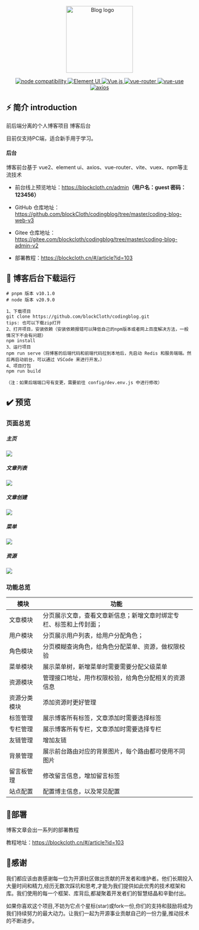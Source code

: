<p align="center">
  <a href="https://blockcloth.cn/" target="_blank" rel="noopener noreferrer">
    <img width="180" src="https://img.shields.io/badge/青的个人博客-v1.0.0-lightgrey" alt="Blog logo">
  </a>
</p>

<p align="center">
  <a href="https://nodejs.org/en/about/releases/">
    <img src="https://img.shields.io/badge/node-v20.9.0-green" alt="node compatibility">
  </a>
  <a href="https://element.eleme.io/#/zh-CN">
    <img src="https://img.shields.io/badge/Element UI-v2.15.6-blue" alt="Element UI">
  </a>
  <a href="https://cn.vuejs.org/">
    <img src="https://img.shields.io/badge/Vue-v2.5.2-brightgreen" alt="Vue.js">
  </a>
  <a href="https://vueuse.org/">
    <img src="https://img.shields.io/badge/vue--router-v3.0.1-green" alt="vue-router">
  </a>
  <a href="https://vueuse.org/">
    <img src="https://img.shields.io/badge/vuex-v3.6.2-red" alt="vue-use">
  </a>
  <a href="https://www.axios-http.cn/docs/intro">
    <img src="https://img.shields.io/badge/axios-v0.25.0-blueviolet" alt="axios">
  </a>
</p>

## ⚡ 简介 introduction

前后端分离的个人博客项目 博客后台

目前仅支持PC端，适合新手用于学习。

#### 后台

博客前台基于 vue2、element ui、axios、vue-router、vite、vuex、npm等主流技术

- 前台线上预览地址：<https://blockcloth.cn/admin>**（用户名：guest  密码：123456）**

- GitHub 仓库地址：<https://github.com/blockCloth/codingblog/tree/master/coding-blog-web-v3>
- Gitee 仓库地址：<https://gitee.com/blockcloth/codingblog/tree/master/coding-blog-admin-v2>
- 部署教程：<https://blockcloth.cn/#/article?id=103>

## 🚀 博客后台下载运行

```git
# pnpm 版本 v10.1.0
# node 版本 v20.9.0

1、下载项目
git clone https://github.com/blockCloth/codingblog.git
tips: 也可以下载zip打开
2、打开项目，安装依赖（安装依赖报错可以降低自己的npm版本或者网上百度解决方法，一般情况下不会有问题）
npm install
3、运行项目
npm run serve（将博客的后端代码和前端代码拉到本地后，先启动 Redis 和服务端端。然后再启动前台，可以通过 VSCode 来进行开发。）
4、项目打包
npm run build

（注：如果后端端口号有变更，需要前往 config/dev.env.js 中进行修改）
```

## ✔️ 预览

### 页面总览

##### 主页

![](https://blockcloth.cn/codingblog/main.png)

##### 文章列表

![](https://blockcloth.cn/codingblog/article.png)

##### 文章创建

![](https://blockcloth.cn/codingblog/createArticle.png)

##### 菜单

![](https://blockcloth.cn/codingblog/menu.png)

##### 资源

![](https://blockcloth.cn/codingblog/resource.png)

### 功能总览

| 模块         | 功能                                                         |
| ------------ | ------------------------------------------------------------ |
| 文章模块     | 分页展示文章，查看文章新信息；新增文章时绑定专栏、标签和上传封面； |
| 用户模块     | 分页展示用户列表，给用户分配角色；                           |
| 角色模块     | 分页模糊查询角色，给角色分配菜单、资源，做权限校验           |
| 菜单模块     | 展示菜单树，新增菜单时需要需要分配父级菜单                   |
| 资源模块     | 管理接口地址，用作权限校验，给角色分配相关的资源信息         |
| 资源分类模块 | 添加资源时更好管理                                           |
| 标签管理     | 展示博客所有标签，文章添加时需要选择标签                     |
| 专栏管理     | 展示博客所有专栏，文章添加时需要选择专栏                     |
| 友链管理     | 增加友链                                                     |
| 背景管理     | 展示前台路由对应的背景图片，每个路由都可使用不同图片         |
| 留言板管理   | 修改留言信息，增加留言标签                                   |
| 站点配置     | 配置博主信息，以及常见配置                                   |

## 🌈部署

博客文章会出一系列的部署教程

教程地址：<https://blockcloth.cn/#/article?id=103>

## 🥰感谢

我们都应该由衷感谢每一位为开源社区做出贡献的开发者和维护者。他们长期投入大量时间和精力,经历无数次踩坑和思考,才能为我们提供如此优秀的技术框架和库。我们使用的每一个框架、库背后,都凝聚着开发者们的智慧结晶和辛勤付出。

如果你喜欢这个项目,不妨为它点个星标(star)或fork一份,你们的支持和鼓励将成为我们持续努力的最大动力。让我们一起为开源事业贡献自己的一份力量,推动技术的不断进步。
